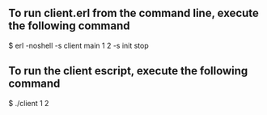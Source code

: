 
## To run client.erl from the command line, execute the following command

$ erl -noshell -s client main 1 2 -s init stop

## To run the client escript, execute the following command

$ ./client 1 2
 
